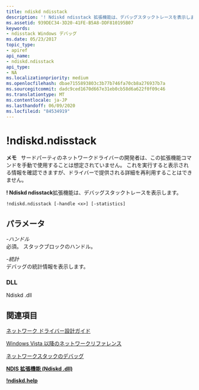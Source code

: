 ```yaml
---
title: ndiskd ndisstack
description: '! Ndiskd ndisstack 拡張機能は、デバッグスタックトレースを表示します。'
ms.assetid: 939DEC34-3D20-41FE-B5A8-DDF810195B07
keywords:
- ndisstack Windows デバッグ
ms.date: 05/23/2017
topic_type:
- apiref
api_name:
- ndiskd.ndisstack
api_type:
- NA
ms.localizationpriority: medium
ms.openlocfilehash: dbae7155893803c3b77b746fa70cb8a276937b7a
ms.sourcegitcommit: dadc9ced1670d667e31eb0cb58d6a622f0f09c46
ms.translationtype: MT
ms.contentlocale: ja-JP
ms.lasthandoff: 06/09/2020
ms.locfileid: "84534919"
---
```

# <a name="ndiskdndisstack"></a>!ndiskd.ndisstack


**メモ**   サードパーティのネットワークドライバーの開発者は、この拡張機能コマンドを手動で使用することは想定されていません。 これを実行すると表示される情報を確認できますが、ドライバーで提供される詳細を再利用することはできません。

 

**! Ndiskd ndisstack**拡張機能は、デバッグスタックトレースを表示します。

```console
!ndiskd.ndisstack [-handle <x>] [-statistics] 
```

## <a name="span-idparametersspanspan-idparametersspanspan-idparametersspanparameters"></a><span id="Parameters"></span><span id="parameters"></span><span id="PARAMETERS"></span>パラメータ


<span id="_______-handle______"></span><span id="_______-HANDLE______"></span>*-ハンドル*   
必須。 スタックブロックのハンドル。

<span id="_______-statistics______"></span><span id="_______-STATISTICS______"></span>*-統計*   
デバッグの統計情報を表示します。

### <a name="span-iddllspanspan-iddllspandll"></a><span id="DLL"></span><span id="dll"></span>DLL

Ndiskd .dll

## <a name="span-idsee_alsospansee-also"></a><span id="see_also"></span>関連項目


[ネットワーク ドライバー設計ガイド](https://docs.microsoft.com/windows-hardware/drivers/network/index)

[Windows Vista 以降のネットワークリファレンス](https://docs.microsoft.com/windows-hardware/drivers/ddi/_netvista/)

[ネットワークスタックのデバッグ](https://channel9.msdn.com/Shows/Defrag-Tools/Defrag-Tools-175-Debugging-the-Network-Stack)

[**NDIS 拡張機能 (Ndiskd .dll)**](ndis-extensions--ndiskd-dll-.md)

[**!ndiskd.help**](-ndiskd-help.md)

 

 






